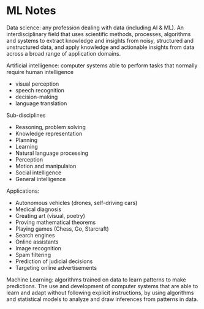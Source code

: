 # ML Notes

Data science: any profession dealing with data (including AI & ML). An interdisciplinary field that uses scientific methods, processes, algorithms and systems to extract knowledge and insights from noisy, structured and unstructured data, and apply knowledge and actionable insights from data across a broad range of application domains.

Artificial intelligence: computer systems able to perform tasks that normally require human intelligence
  - visual perception
  - speech recognition
  - decision-making
  - language translation

Sub-disciplines
  - Reasoning, problem solving
  - Knowledge representation
  - Planning
  - Learning
  - Natural language processing
  - Perception
  - Motion and manipulaion
  - Social intelligence
  - General intelligence

Applications:
  - Autonomous vehicles (drones, self-driving cars)
  - Medical diagnosis
  - Creating art (visual, poetry)
  - Proving mathematical theorems
  - Playing games (Chess, Go, Starcraft)
  - Search engines
  - Online assistants
  - Image recognition
  - Spam filtering
  - Prediction of judicial decisions
  - Targeting online advertisements

Machine Learning: algorithms trained on data to learn patterns to make predictions. The use and development of computer systems that are able to learn and adapt without following explicit instructions, by using algorithms and statistical models to analyze and draw inferences from patterns in data.



